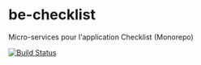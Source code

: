 # be-checklist
Micro-services pour l'application Checklist (Monorepo)

[![Build Status](https://travis-ci.com/NiGhMa/ms-checklist.svg?branch=master)](https://travis-ci.com/NiGhMa/ms-checklist)
